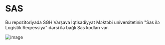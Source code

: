 # SAS
Bu repozitoriyada SGH Varşava İqtisadiyyat Məktəbi universitetinin "Sas ilə Logistik Reqressiya" dərsi ilə bağlı Sas kodları var.





![image](https://user-images.githubusercontent.com/117016511/226092011-f820b448-b828-47af-8120-ee60890bef7a.png)
